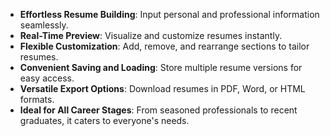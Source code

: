 
- **Effortless Resume Building**: Input personal and professional information seamlessly.
- **Real-Time Preview**: Visualize and customize resumes instantly.
- **Flexible Customization**: Add, remove, and rearrange sections to tailor resumes.
- **Convenient Saving and Loading**: Store multiple resume versions for easy access.
- **Versatile Export Options**: Download resumes in PDF, Word, or HTML formats.
- **Ideal for All Career Stages**: From seasoned professionals to recent graduates, it caters to everyone's needs.
